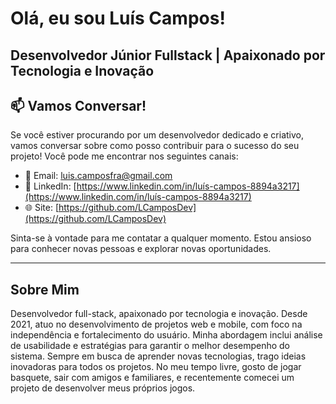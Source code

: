 # Olá, eu sou Luís Campos!

## Desenvolvedor Júnior Fullstack | Apaixonado por Tecnologia e Inovação

## 📫 Vamos Conversar!
Se você estiver procurando por um desenvolvedor dedicado e criativo, vamos conversar sobre como posso contribuir para o sucesso do seu projeto! Você pode me encontrar nos seguintes canais:

- 📧 Email: [luis.camposfra@gmail.com](mailto:luis.camposfra@gmail.com)
- 💼 LinkedIn: [https://www.linkedin.com/in/luís-campos-8894a3217](https://www.linkedin.com/in/luís-campos-8894a3217)
- 🌐 Site: [https://github.com/LCamposDev](https://github.com/LCamposDev)

Sinta-se à vontade para me contatar a qualquer momento. Estou ansioso para conhecer novas pessoas e explorar novas oportunidades.

---

## Sobre Mim
Desenvolvedor full-stack, apaixonado por tecnologia e inovação. Desde 2021, atuo no desenvolvimento de projetos web e mobile, com foco na independência e fortalecimento do usuário. Minha abordagem inclui análise de usabilidade e estratégias para garantir o melhor desempenho do sistema. Sempre em busca de aprender novas tecnologias, trago ideias inovadoras para todos os projetos. No meu tempo livre, gosto de jogar basquete, sair com amigos e familiares, e recentemente comecei um projeto de desenvolver meus próprios jogos.
